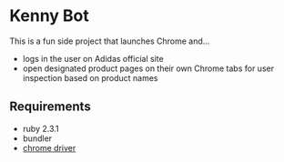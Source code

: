 # Kenny Bot

This is a fun side project that launches Chrome and...

* logs in the user on Adidas official site
* open designated product pages on their own Chrome tabs for user inspection based on product names

## Requirements
* ruby 2.3.1
* bundler
* [chrome driver](https://sites.google.com/a/chromium.org/chromedriver/downloads)
